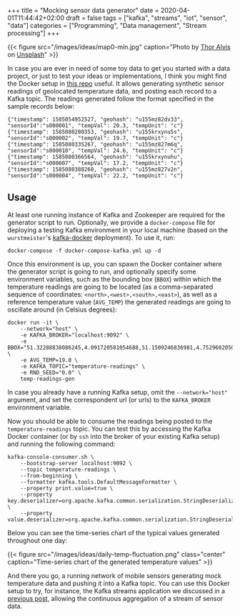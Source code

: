 +++
title = "Mocking sensor data generator"
date = 2020-04-01T11:44:42+02:00
draft = false
tags = ["kafka", "streams", "iot", "sensor", "data"]
categories = ["Programming", "Data management", "Stream processing"]
+++

{{< figure src="/images/ideas/map0-min.jpg" caption="Photo by [Thor Alvis](https://unsplash.com/@terminath0r) on [Unsplash](https://unsplash.com/photos/dWwZBcjw3GE)" >}}

In case you are ever in need of some toy data to get you started with a data project, or just to test your ideas or implementations, I think you might find the Docker setup in [this repo](https://github.com/LeandroOrdonez/temp-readings-gen/) useful. It allows generating synthetic sensor readings of geolocated temperature data, and posting each record to a Kafka topic. The readings generated follow the format specified in the sample records below:

```
{"timestamp": 1585054952527, "geohash": "u155mz82dv33", "sensorId":"s000001", "tempVal": 20.3, "tempUnit": "c"} 
{"timestamp": 1585080280353, "geohash": "u155krxynu5s", "sensorId":"s000002", "tempVal": 19.7, "tempUnit": "c"}
{"timestamp": 1585080335267, "geohash": "u155mz827m6q", "sensorId":"s000010", "tempVal": 24.6, "tempUnit": "c"}
{"timestamp": 1585080366564, "geohash": "u155krxynuhu", "sensorId":"s000007", "tempVal": 17.2, "tempUnit": "c"}
{"timestamp": 1585080388268, "geohash": "u155mz827v2n", "sensorId":"s000004", "tempVal": 22.2, "tempUnit": "c"}
```

## Usage

At least one running instance of Kafka and Zookeeper are required for the generator script to run. Optionally, we provide a `docker-compose` file for deploying a testing Kafka environment in your local machine (based on the `wurstmeister`'s [kafka-docker](https://github.com/wurstmeister/kafka-docker/blob/master/docker-compose-single-broker.yml) deployment). To use it, run:

```
docker-compose -f docker-compose-kafka.yml up -d
```

Once this environment is up, you can spawn the Docker container where the generator script is going to run, and optionally specify some environment variables, such as the bounding box (`BBOX`) within which the temperature readings are going to be located (as a comma-separated sequence of coordinates: `<north>,<west>,<south>,<east>`), as well as a reference temperature value (`AVG_TEMP`) the generated readings are going to oscillate around (in Celsius degrees):

```
docker run -it \
    --network="host" \
    -e KAFKA_BROKER="localhost:9092" \
    -e BBOX="51.32288838086245,4.091720581054688,51.1509246836981,4.752960205078125" \
    -e AVG_TEMP=19.0 \
    -e KAFKA_TOPIC="temperature-readings" \
    -e RND_SEED="0.0" \
    temp-readings-gen
```

In case you already have a running Kafka setup, omit the `--network="host"` argument, and set the correspondent url (or urls) to the `KAFKA_BROKER` environment variable.

Now you should be able to consume the readings being posted to the `temperature-readings` topic. You can test this by accessing the Kafka Docker container (or by `ssh` into the broker of your existing Kafka setup) and running the following command:

```
kafka-console-consumer.sh \
    --bootstrap-server localhost:9092 \
    --topic temperature-readings \
    --from-beginning \
    --formatter kafka.tools.DefaultMessageFormatter \
    --property print.value=true \
    --property key.deserializer=org.apache.kafka.common.serialization.StringDeserializer \
    --property value.deserializer=org.apache.kafka.common.serialization.StringDeserializer
```

Below you can see the time-series chart of the typical values generated throughout one day:

{{< figure src="/images/ideas/daily-temp-fluctuation.png" class="center" caption="Time-series chart of the generated temperature values" >}}

And there you go, a running network of mobile sensors generating mock temperature data and pushing it into a Kafka topic. You can use this Docker setup to try, for instance, the Kafka streams application we discussed in a [previous post](https://leandro.ordonez.tech/ideas/continuous-aggregation-kafka-streams/), allowing the continuous aggregation of a stream of sensor data. 

